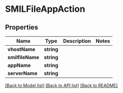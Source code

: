 # SMILFileAppAction

## Properties
Name | Type | Description | Notes
------------ | ------------- | ------------- | -------------
**vhostName** | **string** |  | 
**smilfileName** | **string** |  | 
**appName** | **string** |  | 
**serverName** | **string** |  | 

[[Back to Model list]](../README.md#documentation-for-models) [[Back to API list]](../README.md#documentation-for-api-endpoints) [[Back to README]](../README.md)


